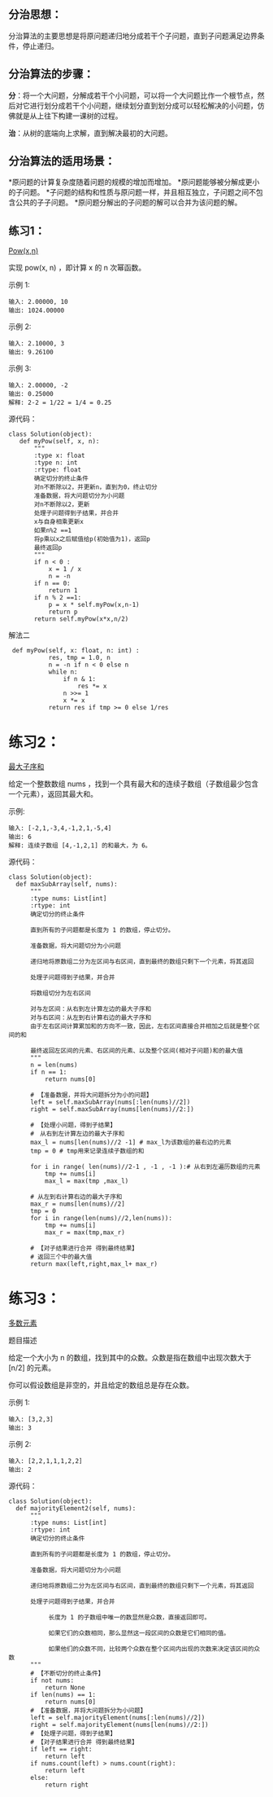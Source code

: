 ## 分治思想：
分治算法的主要思想是将原问题递归地分成若干个子问题，直到子问题满足边界条件，停止递归。

## 分治算法的步骤：
 **分**：将一个大问题，分解成若干个小问题，可以将一个大问题比作一个根节点，然后对它进行划分成若干个小问题，继续划分直到划分成可以轻松解决的小问题，仿佛就是从上往下构建一课树的过程。
 
 **治**：从树的底端向上求解，直到解决最初的大问题。

## 分治算法的适用场景：
 *原问题的计算复杂度随着问题的规模的增加而增加。
 *原问题能够被分解成更小的子问题。
 *子问题的结构和性质与原问题一样，并且相互独立，子问题之间不包含公共的子子问题。
 *原问题分解出的子问题的解可以合并为该问题的解。

## 练习1：
[Pow(x,n)](https://leetcode-cn.com/problems/powx-n/) 

实现 pow(x, n) ，即计算 x 的 n 次幂函数。

示例 1:

    输入: 2.00000, 10
    输出: 1024.00000
示例 2:

    输入: 2.10000, 3
    输出: 9.26100
示例 3:

    输入: 2.00000, -2
    输出: 0.25000
    解释: 2-2 = 1/22 = 1/4 = 0.25
 源代码：
    
    class Solution(object):
       def myPow(self, x, n):
           """
           :type x: float
           :type n: int
           :rtype: float
           确定切分的终止条件
           对n不断除以2，并更新n，直到为0，终止切分
           准备数据，将大问题切分为小问题
           对n不断除以2，更新
           处理子问题得到子结果，并合并
           x与自身相乘更新x
           如果n%2 ==1
           将p乘以x之后赋值给p(初始值为1)，返回p
           最终返回p
           """
           if n < 0 :
               x = 1 / x
               n = -n
           if n == 0:
               return 1
           if n % 2 ==1:
               p = x * self.myPow(x,n-1)
               return p
           return self.myPow(x*x,n/2)  
   解法二
   
     def myPow(self, x: float, n: int) :
               res, tmp = 1.0, n
               n = -n if n < 0 else n
               while n:
                   if n & 1:
                       res *= x
                   n >>= 1
                   x *= x
               return res if tmp >= 0 else 1/res
           
# 练习2：
[最大子序和](https://leetcode-cn.com/problems/maximum-subarray/)

给定一个整数数组 nums ，找到一个具有最大和的连续子数组（子数组最少包含一个元素），返回其最大和。

示例:

    输入: [-2,1,-3,4,-1,2,1,-5,4]
    输出: 6
    解释: 连续子数组 [4,-1,2,1] 的和最大，为 6。
源代码：

    class Solution(object):
      def maxSubArray(self, nums):
          """
          :type nums: List[int]
          :rtype: int
          确定切分的终止条件

          直到所有的子问题都是长度为 1 的数组，停止切分。

          准备数据，将大问题切分为小问题

          递归地将原数组二分为左区间与右区间，直到最终的数组只剩下一个元素，将其返回

          处理子问题得到子结果，并合并

          将数组切分为左右区间

          对与左区间：从右到左计算左边的最大子序和
          对与右区间：从左到右计算右边的最大子序和
          由于左右区间计算累加和的方向不一致，因此，左右区间直接合并相加之后就是整个区间的和

          最终返回左区间的元素、右区间的元素、以及整个区间(相对子问题)和的最大值
          """
          n = len(nums)
          if n == 1:
              return nums[0]

          # 【准备数据，并将大问题拆分为小的问题】
          left = self.maxSubArray(nums[:len(nums)//2])
          right = self.maxSubArray(nums[len(nums)//2:])

          # 【处理小问题，得到子结果】
          #　从右到左计算左边的最大子序和
          max_l = nums[len(nums)//2 -1] # max_l为该数组的最右边的元素
          tmp = 0 # tmp用来记录连续子数组的和

          for i in range( len(nums)//2-1 , -1 , -1 ):# 从右到左遍历数组的元素
              tmp += nums[i]
              max_l = max(tmp ,max_l)

          # 从左到右计算右边的最大子序和
          max_r = nums[len(nums)//2]
          tmp = 0
          for i in range(len(nums)//2,len(nums)):
              tmp += nums[i]
              max_r = max(tmp,max_r)

          # 【对子结果进行合并 得到最终结果】
          # 返回三个中的最大值
          return max(left,right,max_l+ max_r)

# 练习3：
[多数元素](https://leetcode-cn.com/problems/majority-element/)

题目描述

给定一个大小为 n 的数组，找到其中的众数。众数是指在数组中出现次数大于 [n/2] 的元素。

你可以假设数组是非空的，并且给定的数组总是存在众数。

示例 1:

    输入: [3,2,3]
    输出: 3
示例 2:

    输入: [2,2,1,1,1,2,2]
    输出: 2
源代码：

    class Solution(object):
      def majorityElement2(self, nums):
          """
          :type nums: List[int]
          :rtype: int
          确定切分的终止条件

          直到所有的子问题都是长度为 1 的数组，停止切分。

          准备数据，将大问题切分为小问题

          递归地将原数组二分为左区间与右区间，直到最终的数组只剩下一个元素，将其返回

          处理子问题得到子结果，并合并

               长度为 1 的子数组中唯一的数显然是众数，直接返回即可。

               如果它们的众数相同，那么显然这一段区间的众数是它们相同的值。

               如果他们的众数不同，比较两个众数在整个区间内出现的次数来决定该区间的众数
          """
          # 【不断切分的终止条件】
          if not nums:
              return None
          if len(nums) == 1:
              return nums[0]
          # 【准备数据，并将大问题拆分为小问题】
          left = self.majorityElement(nums[:len(nums)//2])
          right = self.majorityElement(nums[len(nums)//2:])
          # 【处理子问题，得到子结果】
          # 【对子结果进行合并 得到最终结果】
          if left == right:
              return left
          if nums.count(left) > nums.count(right):
              return left
          else:
              return right    

